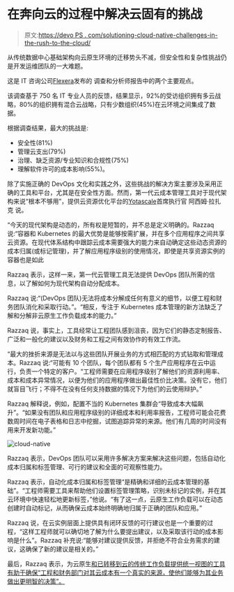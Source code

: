 # 在奔向云的过程中解决云固有的挑战

> 原文:[https://devo PS . com/solutioning-cloud-native-challenges-in-the-rush-to-the-cloud/](https://devops.com/solving-cloud-native-challenges-in-the-rush-to-the-cloud/)

从传统数据中心基础架构向云原生环境的迁移势头不减，但安全性和复杂性挑战仍是开发运维团队的一大难题。

这是 IT 咨询公司[Flexera](https://www.flexera.com/)发布的 调查和分析师报告中的两个主要观点。

该调查基于 750 名 IT 专业人员的反馈，结果显示，92%的受访组织拥有多云战略，80%的组织拥有混合云战略，只有少数组织(45%)在云环境之间集成了数据。

根据调查结果，最大的挑战是:

*   安全性(81%)
*   管理云支出(79%)
*   治理、缺乏资源/专业知识和合规性(75%)
*   理解软件许可的成本影响(55%)。

除了实施正确的 DevOps 文化和实践之外，这些挑战的解决方案主要涉及采用正确的工具和平台，尤其是在安全性方面。然而，第一代云成本管理工具对于现代架构来说“根本不够用”，提供云资源优化平台的[Yotascale](https://www.yotascale.com/)首席执行官 阿西姆·拉扎克 说。

“今天的现代架构是动态的，所有权是短暂的，并不总是定义明确的。Razzaq 说:“容器和 Kubernetes 的最大优势是能够按需扩展，并在多个应用程序之间共享云资源。在现代体系结构中跟踪云成本需要强大的能力来自动确定这些动态资源的成本归属(或标记管理)，并了解应用程序级别的使用情况，即使是共享资源实例的容器也是如此

Razzaq 表示，这样一来，第一代云管理工具无法提供 DevOps 团队所需的信息，以了解如何为现代架构自动分配成本。

Razzaq 说:“(DevOps 团队)无法将成本分解成任何有意义的细节，以便工程和财务团队消化和采取行动。”。“相反，专注于 Kubernetes 成本管理的新方法缺乏了解和分解非云原生工作负载成本的能力。”

Razzaq 说，事实上，工具经常让工程团队感到沮丧，因为它们的静态定制报告、广泛和一般化的建议以及财务和工程之间有效协作的有效工作流。

“最大的挫折来源是无法以与这些团队开展业务的方式相匹配的方式钻取和管理成本。Razzaq 说:“可能有 10 个团队，每个团队都有 5 个生产应用程序在云中运行，负责一个特定的客户。“工程师需要在应用程序级别了解他们的资源利用率、成本和成本异常情况，以便为他们的应用程序做出最佳性价比决策。没有它，他们就盲目飞行；不得不在没有任何支持数据的情况下为他们的云使用辩护。”

Razzaq 解释说，例如，配置不当的 Kubernetes 集群会“导致成本大幅飙升”。“如果没有团队和应用程序级别的详细成本和利用率报告，工程师可能会花费数周时间在电子表格和日志中挖掘，试图追踪异常的来源。他们有几周的时间没有用来开发新功能。”

![cloud-native](../Images/f8e8b4de70d1321f1737d907f0e43cef.png)

Razzaq 表示，DevOps 团队可以采用许多解决方案来解决这些问题，包括自动化成本归属和标签管理、可行的建议和全面的可观察性能力。

Razzaq 表示，自动化成本归属和标签管理“是精确和详细的云成本管理的基础”。“工程师需要工具来帮助他们设置标签管理策略，识别未标记的实例，并在其云环境中快速轻松地更新标签，”他说。“有了这一点，云原生工作负载可以在动态创建时自动标记，从而确保云成本始终明确地归属于正确的团队和应用。”

Razzaq 说，在云实例层面上提供具有闭环反馈的可行建议也是一个重要的过程，“这样工程师就可以确切地了解为什么要提出建议，以及采取该行动的成本影响是什么”。Razzaq 补充说:“能够对建议提供反馈，并拒绝不符合业务需求的建议，这确保了新的建议是相关的。”

最后，Razzaq 表示，为云原生[和已转移到云的传统工作负载提供统一视图的工具有助于确保“工程和财务部门对其云成本有一个真实的来源，使他们能够为其业务做出更明智的决策”。](https://devops.com/?s=cloud-native)